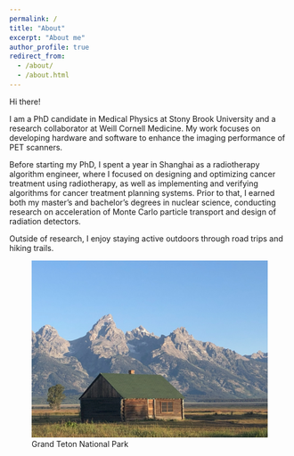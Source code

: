 ```yaml
---
permalink: /
title: "About"
excerpt: "About me"
author_profile: true
redirect_from: 
  - /about/
  - /about.html
---
```



Hi there! 

I am a PhD candidate in Medical Physics at Stony Brook University and a research collaborator at Weill Cornell Medicine. My work focuses on developing hardware and software to enhance the imaging performance of PET scanners.

Before starting my PhD, I spent a year in Shanghai as a radiotherapy algorithm engineer, where I focused on designing and optimizing cancer treatment using radiotherapy, as well as implementing and verifying algorithms for cancer treatment planning systems. Prior to that, I earned both my master’s and bachelor’s degrees in nuclear science, conducting research on acceleration of Monte Carlo particle transport and design of radiation detectors.

Outside of research, I enjoy staying active outdoors through road trips and hiking trails.

<figure>
  <img src="../images/idealHousing.jpg" width="600px" alt="">
  <figcaption>Grand Teton National Park
  </figcaption>
</figure>

<!--Text
<a href="/assets/images/climsim.png"><img src="/images/idealHousing.jpg" width="600px" alt=""> |Grand Teton National Park|
-->
